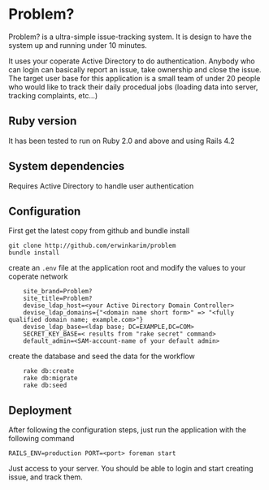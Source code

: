 # Problem?

Problem? is a ultra-simple issue-tracking system. It is design to have the system up and running under 10 minutes.

It uses your coperate Active Directory to do authentication. Anybody who can login can basically report an issue, 
take ownership and close the issue. The target user base for this application is a small team of under 20 people
who would like to track their daily procedual jobs (loading data into server, tracking complaints, etc...)

## Ruby version
It has been tested to run on Ruby 2.0 and above and using Rails 4.2

## System dependencies
Requires Active Directory to handle user authentication

## Configuration

First get the latest copy from github and bundle install

```
git clone http://github.com/erwinkarim/problem
bundle install
```

create an `.env` file at the application root and modify the values to your coperate network

```
	site_brand=Problem?
	site_title=Problem?
	devise_ldap_host=<your Active Directory Domain Controller>
	devise_ldap_domains={"<domain name short form>" => "<fully qualified domain name; example.com>"}
	devise_ldap_base=<ldap base; DC=EXAMPLE,DC=COM>
	SECRET_KEY_BASE=< results from "rake secret" command>
	default_admin=<SAM-account-name of your default admin>
```

create the database and seed the data for the workflow

```
	rake db:create
	rake db:migrate
	rake db:seed
```

## Deployment

After following the configuration steps, just run the application with the following command

`RAILS_ENV=production PORT=<port> foreman start`

Just access to your server. You should be able to login and start creating issue, and track them.


